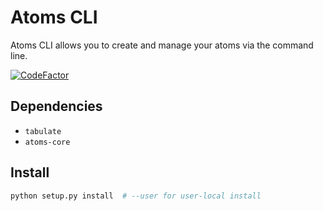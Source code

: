 # Atoms CLI
Atoms CLI allows you to create and manage your atoms via the command line.

[![CodeFactor](https://www.codefactor.io/repository/github/atomsdevs/atoms-cli/badge)](https://www.codefactor.io/repository/github/atomsdevs/atoms-cli)

## Dependencies
- `tabulate`
- `atoms-core`

## Install
```bash
python setup.py install  # --user for user-local install
```
